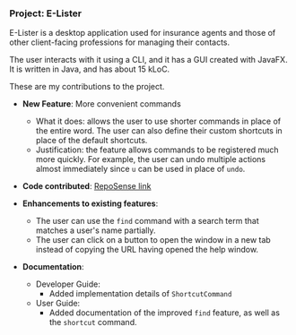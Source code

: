 ### Project: E-Lister

E-Lister is a desktop application used for insurance agents and those of other client-facing professions for managing their contacts.

The user interacts with it using a CLI, and it has a GUI created with JavaFX. It is written in Java, and has about 15 kLoC.

These are my contributions to the project.

-   **New Feature**: More convenient commands
    * What it does: allows the user to use shorter commands in place of the entire word. The user can also define their custom shortcuts in place of the default shortcuts.
    * Justification: the feature allows commands to be registered much more quickly. For example, the user can undo multiple actions almost immediately since `u` can be used in place of `undo`.
-   **Code contributed**: [RepoSense link](https://nus-cs2103-ay2223s2.github.io/tp-dashboard/?search=&sort=groupTitle&sortWithin=title&timeframe=commit&mergegroup=&groupSelect=groupByRepos&breakdown=true&checkedFileTypes=docs~functional-code~test-code~other&since=2023-02-17&tabOpen=true&tabType=zoom&zA=0x787af25e&zR=AY2223S2-CS2103T-T17-3%2Ftp%5Bmaster%5D&zACS=247.67299412915852&zS=2023-02-17&zFS=&zU=2023-04-05&zMG=false&zFTF=commit&zFGS=groupByRepos&zFR=false)

-   **Enhancements to existing features**:
    -   The user can use the `find` command with a search term that matches a user's name partially.
    -   The user can click on a button to open the window in a new tab instead of copying the URL having opened the help window.


-   **Documentation**: 
    - Developer Guide:
      - Added implementation details of `ShortcutCommand`
    - User Guide:
      - Added documentation of the improved `find` feature, as well as the `shortcut` command.
